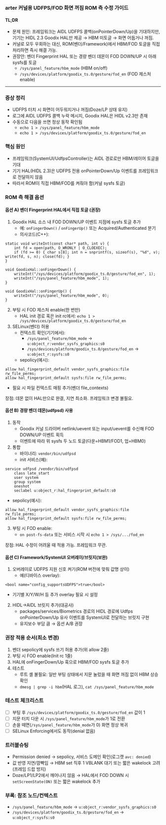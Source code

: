 ### arter 커널용 UDFPS/FOD 화면 꺼짐 ROM 측 수정 가이드

#### TL;DR
- 문제 원인: 프레임워크는 AIDL UDFPS 콜백(onPointerDown/Up)을 기대하지만, 기기는 HIDL 2.3 Goodix HAL만 제공 → HBM 미토글 → 화면 어둡거나 꺼짐.
- 커널로 모두 우회하는 대신, ROM(벤더/Framework)에서 HBM/FOD 토글을 직접 처리하면 즉시 해결 가능.
- 권장안: 벤더 Fingerprint HAL 또는 경량 벤더 데몬이 FOD DOWN/UP 시 아래 sysfs를 토글
  - `/sys/panel_feature/hbm_mode` (HBM on/off)
  - `/sys/devices/platform/goodix_ts.0/gesture/fod_en` (FOD 제스처 enable)

---

### 증상 정리
- UDFPS 터치 시 화면이 어두워지거나 꺼짐(Doze/LP 상태 유지)
- 로그에 AIDL UDFPS 콜백 누락 메시지, Goodix HAL은 HIDL v2.3만 존재
- 수동으로 다음을 쓰면 정상 동작 확인됨
  - `echo 1 > /sys/panel_feature/hbm_mode`
  - `echo 1 > /sys/devices/platform/goodix_ts.0/gesture/fod_en`

### 핵심 원인
- 프레임워크(SystemUI/UdfpsController)는 AIDL 경로로만 HBM/레이어 토글을 기대
- 기기 HAL(HIDL 2.3)은 UDFPS 전용 onPointerDown/Up 이벤트를 프레임워크로 전달하지 않음
- 따라서 ROM이 직접 HBM/FOD를 켜줘야 함(커널 sysfs 토글)

### ROM 측 해결 옵션

#### 옵션 A) 벤더 Fingerprint HAL에서 직접 토글 (권장)
1) Goodix HAL 소스 내 FOD DOWN/UP 이벤트 지점에 sysfs 토글 추가
   - 예: `onFingerDown()` / `onFingerUp()` 또는 Acquired/Authenticated 분기
   - 의사코드(C++):
```
static void writeInt(const char* path, int v) {
    int fd = open(path, O_WRONLY | O_CLOEXEC);
    if (fd >= 0) { char s[8]; int n = snprintf(s, sizeof(s), "%d", v); write(fd, s, n); close(fd); }
}

void GoodixHal::onFingerDown() {
    writeInt("/sys/devices/platform/goodix_ts.0/gesture/fod_en", 1);
    writeInt("/sys/panel_feature/hbm_mode", 1);
}

void GoodixHal::onFingerUp() {
    writeInt("/sys/panel_feature/hbm_mode", 0);
}
```
2) 부팅 시 FOD 제스처 enable(한 번만)
   - HAL init 경로 혹은 init rc에서: `echo 1 > /sys/devices/platform/goodix_ts.0/gesture/fod_en`
3) SELinux(벤더) 허용
   - 컨텍스트 확인(기기에서):
     - `/sys/panel_feature/hbm_mode` → `u:object_r:vendor_sysfs_graphics:s0`
     - `/sys/devices/platform/goodix_ts.0/gesture/fod_en` → `u:object_r:sysfs:s0`
   - sepolicy(예시):
```
allow hal_fingerprint_default vendor_sysfs_graphics:file rw_file_perms;
allow hal_fingerprint_default sysfs:file rw_file_perms;
```
   - 필요 시 파일 컨텍스트 매핑 추가(벤더 file_contexts)

장점: 데몬 없이 HAL만으로 완결, 지연 최소화. 프레임워크 변경 불필요.

#### 옵션 B) 경량 벤더 데몬(udfpsd) 사용
1) 동작
   - Goodix 커널 드라이버 netlink/uevent 또는 input/uevent를 수신해 FOD DOWN/UP 이벤트 획득
   - 이벤트에 따라 위 sysfs 두 노드 토글(다운=HBM1/FOD1, 업=HBM0)
2) 통합
   - 바이너리: `vendor/bin/udfpsd`
   - init 서비스(예):
```
service udfpsd /vendor/bin/udfpsd
    class late_start
    user system
    group system
    oneshot
    seclabel u:object_r:hal_fingerprint_default:s0
```
   - sepolicy(예시):
```
allow hal_fingerprint_default vendor_sysfs_graphics:file rw_file_perms;
allow hal_fingerprint_default sysfs:file rw_file_perms;
```
3) 부팅 시 FOD enable:
   - `on post-fs-data` 또는 서비스 시작 시 `echo 1 > /sys/.../fod_en`

장점: HAL 수정이 어려울 때 적용 가능. 프레임워크 무관.

#### 옵션 C) Framework/SystemUI 오버레이/브릿지(보완)
1) 오버레이로 UDFPS 지원 신호 켜기(ROM 버전에 맞춰 값명 상이)
   - 예(디바이스 overlay):
```
<bool name="config_supportsUDFPS">true</bool>
```
   - 기기별 X/Y/W/H 등 추가 overlay 필요 시 설정
2) HIDL→AIDL 브릿지 추가(대공사)
   - packages/services/Biometrics 경로의 HIDL 경로에 Udfps onPointerDown/Up 유사 이벤트를 SystemUI로 전달하는 브릿지 구현
   - 유지보수 부담 큼 → 옵션 A/B 권장

### 권장 적용 순서(최소 변경)
1) 벤더 sepolicy에 sysfs 쓰기 허용 추가(위 allow 2줄)
2) 부팅 시 FOD enable(Init rc 1줄)
3) HAL에 onFingerDown/Up 훅으로 HBM/FOD sysfs 토글 추가
4) 테스트
   - 루트 셸 불필요: 일반 부팅 상태에서 지문 눌렀을 때 화면 꺼짐 없이 HBM 상승 확인
   - `dmesg | grep -i hbm`(HAL 로그), `cat /sys/panel_feature/hbm_mode`

### 테스트 체크리스트
- [ ] 부팅 후 `/sys/devices/platform/goodix_ts.0/gesture/fod_en` 값이 1
- [ ] 지문 터치 다운 시 `/sys/panel_feature/hbm_mode`가 1로 전환
- [ ] 손을 떼면(`/sys/panel_feature/hbm_mode`가 0) 화면 정상 복귀
- [ ] SELinux Enforcing에서도 동작(denial 없음)

### 트러블슈팅
- Permission denied → sepolicy, 서비스 도메인 확인(로그캣 `avc: denied`)
- 값 반영 지연/깜빡임 → HBM set 직후 1 VBLANK 대기 또는 짧은 wakelock 고려(프레임 드랍 방지)
- Doze/LP1/LP2에서 깨어나지 않음 → HAL에서 FOD DOWN 시 `setScreenState(ON)` 또는 짧은 wakelock 추가

### 부록: 참조 노드/컨텍스트
- `/sys/panel_feature/hbm_mode` → `u:object_r:vendor_sysfs_graphics:s0`
- `/sys/devices/platform/goodix_ts.0/gesture/fod_en` → `u:object_r:sysfs:s0`



